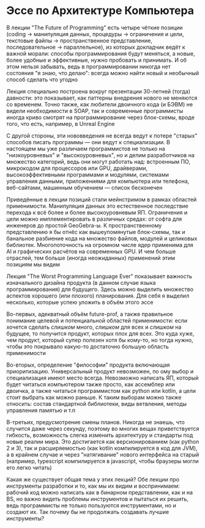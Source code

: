 # Эссе по Архитектуре Компьютера

В лекции "The Future of Programming" есть четыре чёткие позиции (coding -> манипуляция данных, процедуры -> ограничения и цели, текстовые файлы -> пространственное представление, последовательное -> параллельное), из которых докладчик ведёт к важной морали: способы программирования будут меняться, а новые, более удобные и эффективные, нужно пробовать и принимать. И об этoм нельзя забывать, ведь в программировании никогда нет состояния "я знаю, что делаю": всегда можно найти новый и необычный способ сделать что угодно

Лекция специально построена вокруг презентации 30-летней (тогда) давности: этo показывает, как паттерны внедрения нового не меняются со временем. Точно также, как любители двоичного кода (и БЭВМ) не видели необходимости в SOAP, так и современные программисты иногда криво смотрят на программирование через блок-схемы, вроде того, что есть, например, в Unreal Engine 

С другой стороны, эти нововведения не всегда ведут к потере "старых" способов писать программы — они ведут к специализации. В настоящем мы уже различаем программистов не только на "низкоуровневых" и "высокоуровневых", но и делим разработчиков на множество категорий, ведь они могут работать над: встроенным ПО, микрокодом для процессоров или GPU, драйверами, высокоэффективными программами и модулями, системами управления данными, приложениями для компьютера или телефона, веб-сайтами, машинным обучением — список бесконечен

Приведённые в лекции позиций стали мейнстримом в рамках областей применимости. Манипуляция данных этo естественное последствие перехода к всё более и более высокоуровневым ЯП. Ограничения и цели можно имплементировать в различных средах: от софта для инженеров до простой GeoGebra-ы. К пространственному представлению я бы отнёс как вышеупомянутые блок-схемы, так и банальное разбиение кода на множество файлов, модулей и целиковых библиотек. Многопоточность на огромном числе ядер применима для AI и графических расчётов на современных GPU. И чем больше отраслей, тем больше (иногда неожиданных) применений этим позициям мы видим

Лекция "The Worst Programming Language Ever" показывает важность изначального дизайна продукта (в данном случае языка программирования) для будущего. Здесь можно выделить множество аспектов хорошего (или плохого) планирования. Для себя я выделил несколько, которые успею уложить в объём этoго эссе

Во-первых, адекватный объём future-prof, а также правильное понимание целевой и потенциальной областей применимости: если хочется сделать *слишком* много, *слишком* для всех и *слишком* на будущее, то получится продукт, которых плох для всех. Это куда хуже, чем продукт, который супер полезен хотя бы кому-то, но тогда нужно, чтобы этo покрывало какую-то достаточно большую область применимости

Во-вторых, определение "философии" продукта включающая приоритизацию. Универсальный продукт невозможен, по      oму выбор и специализация имеют место всегда. Невозможно написать ЯП, который будет читаться компьютером также просто, как ассемблер или двоичка, а также читаться программистом как python или kotlin, а цели стоит выбрать как можно раньше. К таким выборам можно также относить: состав стандартной библиотеки, виды ветвления, методы управления памятью и т.п

В-третьих, предусмотрение смены планов. Никогда не знаешь, что случится даже через секунду, поэтoму во многих вещах приветствуется гибкость, возможность слегка изменить архитектуру и стандарты под новые реалии мира. Это достигается как версионированием (как python 2 и 3), так и расширяемостью (как kotlin компилируется в код для JVM), а в крайнем случае и через "натягивание" нового интерфейса на старый (например, typescript компилируется в javascript, чтобы браузеры могли его легко читать)

Какая же существует общая тема у этих лекций? Обе лекции про инструменты разработки и то, как мы их видим и воспринимаем: рабочий код можно написать как в бинарном представлении, как и на BS, но важно видеть проблемы инструментов и пытаться их решить, ведь программисты не только пользуются инструментами, но и создают их. Так почему бы не продолжать создавать лучшие инструменты?
